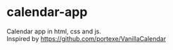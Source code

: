 # calendar-app

Calendar app in html, css and js. 
<br/>Inspired by https://github.com/portexe/VanillaCalendar
